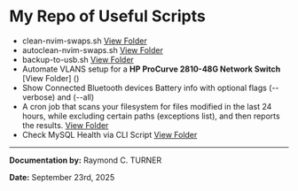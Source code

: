 # My Repo of Useful Scripts

* clean-nvim-swaps.sh [View Folder](/clean-nvim-swaps)
* autoclean-nvim-swaps.sh [View Folder](/autoclean-nvim-swaps)
* backup-to-usb.sh [View Folder](/backup-to-usb)
* Automate VLANS setup for a **HP ProCurve 2810-48G Network Switch** [View Folder] ()
* Show Connected Bluetooth devices Battery info with optional flags (--verbose) and (--all)
* A cron job that scans your filesystem for files modified in the last 24 hours, while excluding certain paths (exceptions list), and then reports the results. [View Folder](/changed-files-cronjob)
* Check MySQL Health via CLI Script [View Folder](/)

---

**Documentation by:** Raymond C. TURNER

**Date:** September 23rd, 2025
